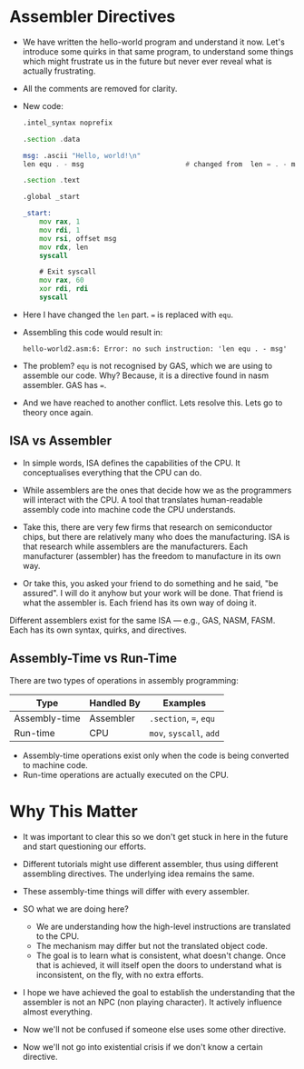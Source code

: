 # Assembler Directives

+ We have written the hello-world program and understand it now. Let's introduce some quirks in that same program, to understand some things which might frustrate us in the future but never ever reveal what is actually frustrating.
+ All the comments are removed for clarity.

+ New code:
  ```asm
  .intel_syntax noprefix

  .section .data

  msg: .ascii "Hello, world!\n"
  len equ . - msg                         # changed from  len = . - msg

  .section .text

  .global _start

  _start:
      mov rax, 1         
      mov rdi, 1         
      mov rsi, offset msg
      mov rdx, len       
      syscall            

      # Exit syscall
      mov rax, 60
      xor rdi, rdi
      syscall
  ```

+ Here I have changed the `len` part. `=` is replaced with `equ`.
+ Assembling this code would result in: 
  ```
  hello-world2.asm:6: Error: no such instruction: 'len equ . - msg'
  ```

+ The problem? `equ` is not recognised by GAS, which we are using to assemble our code. Why? Because, it is a directive found in nasm assembler. GAS has `=`.
+ And we have reached to another conflict. Lets resolve this. Lets go to theory once again.

## ISA vs Assembler

+ In simple words, ISA defines the capabilities of the CPU. It conceptualises everything that the CPU can do.
+ While assemblers are the ones that decide how we as the programmers will interact with the CPU. A tool that translates human-readable assembly code into machine code the CPU understands.

+ Take this, there are very few firms that research on semiconductor chips, but there are relatively many who does the manufacturing. ISA is that research while assemblers are the manufacturers. Each manufacturer (assembler) has the freedom to manufacture in its own way.
+ Or take this, you asked your friend to do something and he said, "be assured". I will do it anyhow but your work will be done. That friend is what the assembler is. Each friend has its own way of doing it.

Different assemblers exist for the same ISA — e.g., GAS, NASM, FASM. Each has its own syntax, quirks, and directives.

## Assembly-Time vs Run-Time

There are two types of operations in assembly programming:

| Type          | Handled By | Examples                |
| ------------- | ---------- | ----------------------- |
| Assembly-time | Assembler  | `.section`, `=`, `equ`  |
| Run-time      | CPU        | `mov`, `syscall`, `add` |

+ Assembly-time operations exist only when the code is being converted to machine code.
+ Run-time operations are actually executed on the CPU.

# Why This Matter
+ It was important to clear this so we don't get stuck in here in the future and start questioning our efforts.
+ Different tutorials might use different assembler, thus using different assembling directives. The underlying idea remains the same.

+ These assembly-time things will differ with every assembler.

+ SO what we are doing here?
  + We are understanding how the high-level instructions are translated to the CPU.
  + The mechanism may differ but not the translated object code.
  + The goal is to learn what is consistent, what doesn't change. Once that is achieved, it will itself open the doors to understand what is inconsistent, on the fly, with no extra efforts.

+ I hope we have achieved the goal to establish the understanding that the assembler is not an NPC (non playing character). It actively influence almost everything.
+ Now we'll not be confused if someone else uses some other directive.
+ Now we'll not go into existential crisis if we don't know a certain directive.